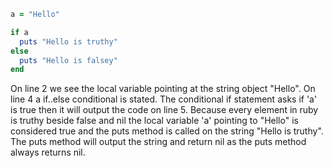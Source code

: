 ```ruby
a = "Hello"

if a
  puts "Hello is truthy"
else
  puts "Hello is falsey"
end
```

On line 2 we see the local variable pointing at the string object "Hello". On line 4 a if..else conditional is stated. The conditional if statement asks if 'a' is true then it will output the code on line 5. Because every element in ruby is truthy beside false and nil the local variable 'a' pointing to "Hello" is considered true and the puts method is called on the string "Hello is truthy". The puts method will output the string and return nil as the puts method always returns nil.
